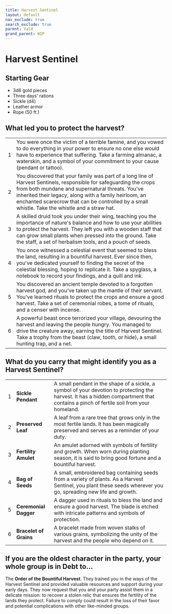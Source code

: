 ```yaml
---
title: Harvest Sentinel
layout: default
nav_exclude: true
search_exclude: true
parent: Vald
grand_parent: WIP
---
```



# Harvest Sentinel

## Starting Gear

- 3d6 gold pieces
- Three days' rations
- Sickle (d4)
- Leather armor
- Rope (50 ft.)

## What led you to protect the harvest?

|      |                                                              |
| ---- | ------------------------------------------------------------ |
| 1    | You were once the victim of a terrible famine, and you vowed to do everything in your power to ensure no one else would have to experience that suffering. Take a farming almanac, a waterskin, and a symbol of your commitment to your cause (pendant or tattoo). |
| 2    | You discovered that your family was part of a long line of Harvest Sentinels, responsible for safeguarding the crops from both mundane and supernatural threats. You've inherited their legacy, along with a family heirloom, an enchanted scarecrow that can be controlled by a small whistle. Take the whistle and a straw hat. |
| 3    | A skilled druid took you under their wing, teaching you the importance of nature's balance and how to use your abilities to protect the harvest. They left you with a wooden staff that can grow small plants when pressed into the ground. Take the staff, a set of herbalism tools, and a pouch of seeds. |
| 4    | You once witnessed a celestial event that seemed to bless the land, resulting in a bountiful harvest. Ever since then, you've dedicated yourself to finding the secret of the celestial blessing, hoping to replicate it. Take a spyglass, a notebook to record your findings, and a quill and ink. |
| 5    | You discovered an ancient temple devoted to a forgotten harvest god, and you've taken up the mantle of their servant. You've learned rituals to protect the crops and ensure a good harvest. Take a set of ceremonial robes, a tome of rituals, and a censer with incense. |
| 6    | A powerful beast once terrorized your village, devouring the harvest and leaving the people hungry. You managed to drive the creature away, earning the title of Harvest Sentinel. Take a trophy from the beast (claw, tooth, or hide), a small hunting trap, and a net. |

## What do you carry that might identify you as a Harvest Sentinel?

|      |                        |                                                              |
| ---- | ---------------------- | ------------------------------------------------------------ |
| 1    | **Sickle Pendant**     | A small pendant in the shape of a sickle, a symbol of your devotion to protecting the harvest. It has a hidden compartment that contains a pinch of fertile soil from your homeland. |
| 2    | **Preserved Leaf**     | A leaf from a rare tree that grows only in the most fertile lands. It has been magically preserved and serves as a reminder of your duty. |
| 3    | **Fertility Amulet**   | An amulet adorned with symbols of fertility and growth. When worn during planting season, it is said to bring good fortune and a bountiful harvest. |
| 4    | **Bag of Seeds**       | A small, embroidered bag containing seeds from a variety of plants. As a Harvest Sentinel, you plant these seeds wherever you go, spreading new life and growth. |
| 5    | **Ceremonial Dagger**  | A dagger used in rituals to bless the land and ensure a good harvest. The blade is etched with intricate patterns and symbols of protection. |
| 6    | **Bracelet of Grains** | A bracelet made from woven stalks of various grains, symbolizing the unity of the harvest and the people who depend on it. |

## If you are the oldest character in the party, your whole group is in Debt to...

The **Order of the Bountiful Harvest**. They trained you in the ways of the Harvest Sentinel and provided valuable resources and support during your early days. They now request that you and your party assist them in a delicate mission: to recover a stolen relic that ensures the fertility of the lands they protect. Failure to comply could result in the loss of their favor and potential complications with other like-minded groups.